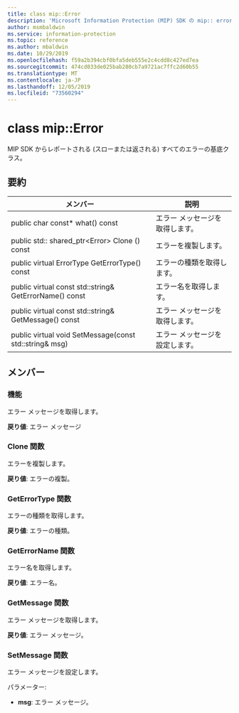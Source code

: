 ```yaml
---
title: class mip::Error
description: 'Microsoft Information Protection (MIP) SDK の mip:: error クラスについて説明します。'
author: msmbaldwin
ms.service: information-protection
ms.topic: reference
ms.author: mbaldwin
ms.date: 10/29/2019
ms.openlocfilehash: f59a2b394cbf0bfa5deb555e2c4cdd8c427ed7ea
ms.sourcegitcommit: 474cd033de025bab280cb7a9721ac7ffc2d60b55
ms.translationtype: MT
ms.contentlocale: ja-JP
ms.lasthandoff: 12/05/2019
ms.locfileid: "73560294"
---
```

# <a name="class-miperror"></a>class mip::Error 
MIP SDK からレポートされる (スローまたは返される) すべてのエラーの基底クラス。
  
## <a name="summary"></a>要約
 メンバー                        | 説明                                
--------------------------------|---------------------------------------------
public char const* what() const  |  エラー メッセージを取得します。
public std:: shared_ptr\<Error\> Clone () const  |  エラーを複製します。
public virtual ErrorType GetErrorType() const  |  エラーの種類を取得します。
public virtual const std::string& GetErrorName() const  |  エラー名を取得します。
public virtual const std::string& GetMessage() const  |  エラー メッセージを取得します。
public virtual void SetMessage(const std::string& msg)  |  エラー メッセージを設定します。
  
## <a name="members"></a>メンバー
  
### <a name="what-function"></a>機能
エラー メッセージを取得します。

  
**戻り値**: エラー メッセージ
  
### <a name="clone-function"></a>Clone 関数
エラーを複製します。

  
**戻り値**: エラーの複製。
  
### <a name="geterrortype-function"></a>GetErrorType 関数
エラーの種類を取得します。

  
**戻り値**: エラーの種類。
  
### <a name="geterrorname-function"></a>GetErrorName 関数
エラー名を取得します。

  
**戻り値**: エラー名。
  
### <a name="getmessage-function"></a>GetMessage 関数
エラー メッセージを取得します。

  
**戻り値**: エラー メッセージ。
  
### <a name="setmessage-function"></a>SetMessage 関数
エラー メッセージを設定します。

パラメーター:  
* **msg**: エラー メッセージ。

